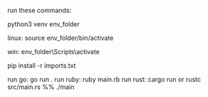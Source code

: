 run these commands:

  python3 venv env_folder
  
  linux: source env_folder/bin/activate
  
  win: env_folder\Scripts\activate
  
  pip install -r imports.txt

run go: go run .
run ruby: ruby main.rb
run rust: cargo run or rustc src/main.rs %% ./main
